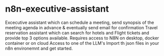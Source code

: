 # n8n-executive-assistant
Excecutive assistant which can schedule a meeting, send synopsis of the meeting agenda in advance &amp; eventually send email for confirmation
Travel reservation assistant which can search for hotels and Flight tickets and provide top 3 options available.
Requires access to N8N on desktop, docker container or on cloud
Access to one of the LLM's
Import th json files in your n8n environemnt and get started.

